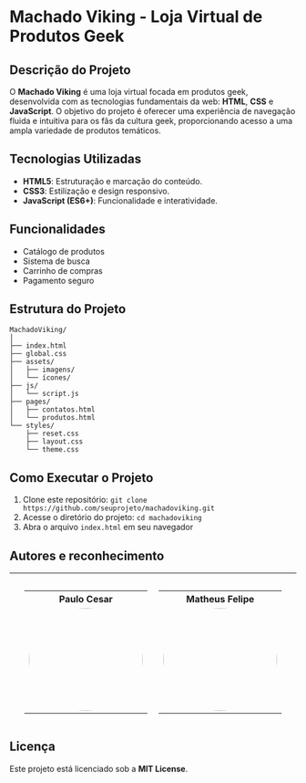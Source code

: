 # Machado Viking - Loja Virtual de Produtos Geek

## Descrição do Projeto

O **Machado Viking** é uma loja virtual focada em produtos geek, desenvolvida com as tecnologias fundamentais da web: **HTML**, **CSS** e **JavaScript**. O objetivo do projeto é oferecer uma experiência de navegação fluida e intuitiva para os fãs da cultura geek, proporcionando acesso a uma ampla variedade de produtos temáticos.

## Tecnologias Utilizadas

- **HTML5**: Estruturação e marcação do conteúdo.
- **CSS3**: Estilização e design responsivo.
- **JavaScript (ES6+)**: Funcionalidade e interatividade.

## Funcionalidades

- Catálogo de produtos
- Sistema de busca
- Carrinho de compras
- Pagamento seguro

## Estrutura do Projeto

```
MachadoViking/
│
├── index.html
├── global.css
├── assets/
│   ├── imagens/
│   └── ícones/
├── js/
│   └── script.js
├── pages/
│   ├── contatos.html
│   └── produtos.html
└── styles/
    ├── reset.css
    ├── layout.css
    └── theme.css
```

## Como Executar o Projeto

1. Clone este repositório: `git clone https://github.com/seuprojeto/machadoviking.git`
2. Acesse o diretório do projeto: `cd machadoviking`
3. Abra o arquivo `index.html` em seu navegador

## Autores e reconhecimento

---

<div style="display: flex; justify-content: center; gap: 20px;">
  <div>
    <table style="width:100%">
      <tr align="center">
        <th><strong>Paulo Cesar</strong></th>
      </tr>
      <tr align="center">
        <td>
          <a href="https://github.com/paulocesargit">
            <img width="200" height="180" style="border-radius: 50%;" src="https://avatars.githubusercontent.com/u/149436023?v=4">
          </a>
        </td>
      </tr>
    </table>
  </div>
  <div>
    <table style="width:100%">
      <tr align="center">
        <th><strong>Matheus Felipe</strong></th>
      </tr>
      <tr align="center">
        <td>
          <a href="https://github.com/Mateus-menezes20">
            <img width="200" height="180" style="border-radius: 50%;" src="https://avatars.githubusercontent.com/u/188333189?v=4">
          </a>
        </td>
      </tr>
    </table>
  </div>
</div>

## Licença

Este projeto está licenciado sob a **MIT License**.
